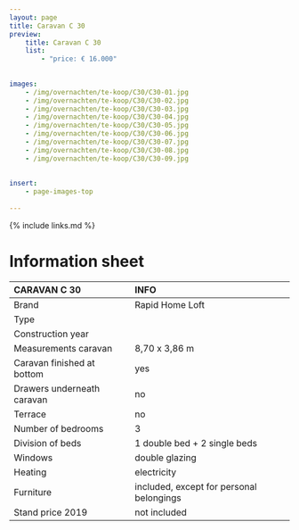 ```yaml
---
layout: page
title: Caravan C 30
preview: 
    title: Caravan C 30
    list:
        - "price: € 16.000"
        
        
images:
    - /img/overnachten/te-koop/C30/C30-01.jpg
    - /img/overnachten/te-koop/C30/C30-02.jpg
    - /img/overnachten/te-koop/C30/C30-03.jpg
    - /img/overnachten/te-koop/C30/C30-04.jpg
    - /img/overnachten/te-koop/C30/C30-05.jpg
    - /img/overnachten/te-koop/C30/C30-06.jpg
    - /img/overnachten/te-koop/C30/C30-07.jpg
    - /img/overnachten/te-koop/C30/C30-08.jpg
    - /img/overnachten/te-koop/C30/C30-09.jpg
    
    
insert:
    - page-images-top
    
---
```


{% include links.md %}



# Information sheet 

CARAVAN C 30                | INFO        | 
:---------------------------|:------------|
Brand                       |Rapid Home Loft
Type                        |
Construction year           |
Measurements caravan        |8,70 x 3,86 m
Caravan finished at bottom  |yes
Drawers underneath caravan  |no
Terrace                     |no
Number of bedrooms          |3
Division of beds            |1 double bed + 2 single beds
Windows                     |double glazing
Heating                     |electricity
Furniture                   |included, except for personal belongings
Stand price 2019            |not included
